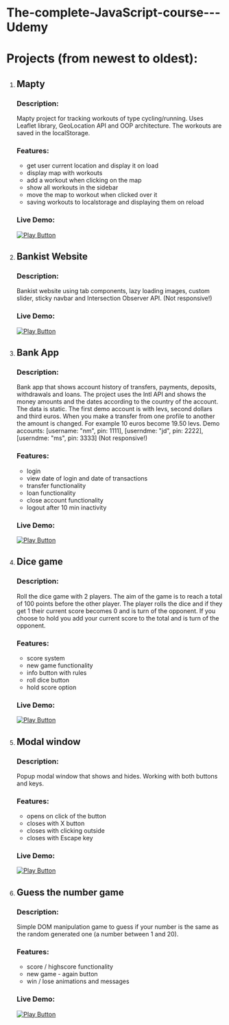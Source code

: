 # The-complete-JavaScript-course---Udemy

# Projects (from newest to oldest):

1.  ## Mapty

    ### Description:
    Mapty project for tracking workouts of type cycling/running. Uses Leaflet library, GeoLocation API and OOP architecture. The workouts are saved in the localStorage.

    ### Features:
    - get user current location and display it on load
    - display map with workouts
    - add a workout when clicking on the map
    - show all workouts in the sidebar
    - move the map to workout when clicked over it
    - saving workouts to localstorage and displaying them on reload

    ### Live Demo:

     [<img alt="Play Button" src="https://user-images.githubusercontent.com/114406139/211439129-37c7a037-dde4-49d6-bf62-4ffc4f315fa9.PNG" />](https://mapty-k.netlify.app/)
2.  ## Bankist Website

    ### Description:
    Bankist website using tab components, lazy loading images, custom slider, sticky navbar and Intersection Observer API. (Not responsive!)

    ### Live Demo:

     [<img alt="Play Button" src="https://user-images.githubusercontent.com/114406139/211439129-37c7a037-dde4-49d6-bf62-4ffc4f315fa9.PNG" />](https://k-bankist.netlify.app/)
    
3.  ## Bank App

    ### Description:
    Bank app that shows account history of transfers, payments, deposits, withdrawals and loans. The project uses the Intl API and shows the money amounts and the dates according to the country of the account. The data      is static. The first demo account is with levs, second dollars and third euros. When you make a transfer from one profile to another the amount is changed. For example 10 euros become 19.50 levs.
    Demo accounts: [usernаme: "nm", pin: 1111], [userndme: "jd", pin: 2222], [userndme: "ms", pin: 3333] (Not responsive!)
    
    ### Features:
    - login
    - view date of login and date of transactions
    - transfer functionality
    - loan functionality
    - close account functionality
    - logout after 10 min inactivity

    ### Live Demo:

     [<img alt="Play Button" src="https://user-images.githubusercontent.com/114406139/211439129-37c7a037-dde4-49d6-bf62-4ffc4f315fa9.PNG" />](https://k-bank-app.netlify.app/)
4.  ## Dice game

    ### Description:

    Roll the dice game with 2 players. The aim of the game is to reach a total of 100 points before the other player. The player rolls the dice and if they get 1 their current score becomes 0 and is turn of the opponent. If you choose to hold you add your current score to the total and is turn of the opponent. 

    ### Features:

    - score system
    - new game functionality
    - info button with rules
    - roll dice button
    - hold score option

    ### Live Demo:

     [<img alt="Play Button" src="https://user-images.githubusercontent.com/114406139/211439129-37c7a037-dde4-49d6-bf62-4ffc4f315fa9.PNG" />](https://roll-the-dice-game-k.netlify.app)

5.  ## Modal window

    ### Description:

    Popup modal window that shows and hides. Working with both buttons and keys.

    ### Features:

    - opens on click of the button
    - closes with X button
    - closes with clicking outside
    - closes with Escape key

    ### Live Demo:

    [<img alt="Play Button" src="https://user-images.githubusercontent.com/114406139/211439129-37c7a037-dde4-49d6-bf62-4ffc4f315fa9.PNG" />](https://koleto-modal-window.netlify.app/)

6.  ## Guess the number game

    ### Description:

    Simple DOM manipulation game to guess if your number is the same as the random generated one (a number between 1 and 20).

    ### Features:

    - score / highscore functionality
    - new game - again button
    - win / lose animations and messages

    ### Live Demo:

    [<img alt="Play Button" src="https://user-images.githubusercontent.com/114406139/211439129-37c7a037-dde4-49d6-bf62-4ffc4f315fa9.PNG" />](https://koleto-guess-the-number-game.netlify.app)

